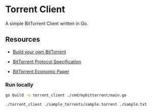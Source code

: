 # Torrent Client

A simple BitTorrent Client written in Go.

## Resources

- [Build your own BitTorrent](https://app.codecrafters.io/courses/bittorrent/overview)

- [BitTorrent Protocol Specification](https://www.bittorrent.org/beps/bep_0003.html)

- [BitTorrent Economic Paper](http://bittorrent.org/bittorrentecon.pdf)

### Run locally

```bash
go build -o torrent_client ./cmd/mybittorrent/main.go

./torrent_client ./sample_torrents/sample.torrent ./sample.txt
```